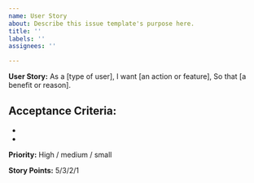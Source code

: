 ```yaml
---
name: User Story
about: Describe this issue template's purpose here.
title: ''
labels: ''
assignees: ''

---
```


**User Story:**
As a [type of user],
I want [an action or feature],
So that [a benefit or reason].


**Acceptance Criteria:**
- 
- 
- 

**Priority:** High / medium / small

**Story Points:** 5/3/2/1
